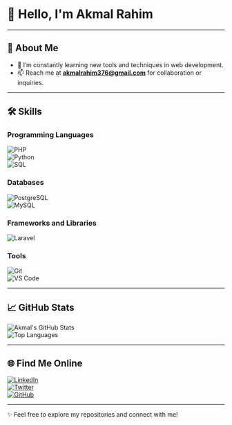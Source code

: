 # 👋 Hello, I'm Akmal Rahim  

---

## 🚀 About Me  
- 🌱 I’m constantly learning new tools and techniques in web development.  
- 📫 Reach me at **akmalrahim376@gmail.com** for collaboration or inquiries.  

---

## 🛠️ Skills  

### Programming Languages  
![PHP](https://img.shields.io/badge/PHP-777BB4?style=for-the-badge&logo=php&logoColor=white)  
![Python](https://img.shields.io/badge/Python-3776AB?style=for-the-badge&logo=python&logoColor=white)  
![SQL](https://img.shields.io/badge/SQL-336791?style=for-the-badge&logo=postgresql&logoColor=white)  

### Databases  
![PostgreSQL](https://img.shields.io/badge/PostgreSQL-336791?style=for-the-badge&logo=postgresql&logoColor=white)  
![MySQL](https://img.shields.io/badge/MySQL-4479A1?style=for-the-badge&logo=mysql&logoColor=white)  

### Frameworks and Libraries  
![Laravel](https://img.shields.io/badge/Laravel-FF2D20?style=for-the-badge&logo=laravel&logoColor=white)  

### Tools  
![Git](https://img.shields.io/badge/Git-F05032?style=for-the-badge&logo=git&logoColor=white)  
![VS Code](https://img.shields.io/badge/VS%20Code-007ACC?style=for-the-badge&logo=visualstudiocode&logoColor=white)  

---

## 📈 GitHub Stats  
![Akmal's GitHub Stats](https://github-readme-stats.vercel.app/api?username=akmlrhim&show_icons=true&theme=radical)  
![Top Languages](https://github-readme-stats.vercel.app/api/top-langs/?username=akmlrhim&layout=compact&theme=radical)  

---

## 🌐 Find Me Online  
[![LinkedIn](https://img.shields.io/badge/LinkedIn-0077B5?style=for-the-badge&logo=linkedin&logoColor=white)](https://www.linkedin.com/in/akmalrahim/)  
[![Twitter](https://img.shields.io/badge/Twitter-1DA1F2?style=for-the-badge&logo=twitter&logoColor=white)](https://twitter.com/akmalrahim)  
[![GitHub](https://img.shields.io/badge/GitHub-181717?style=for-the-badge&logo=github&logoColor=white)](https://github.com/akmalrahim)  

---

✨ Feel free to explore my repositories and connect with me!
